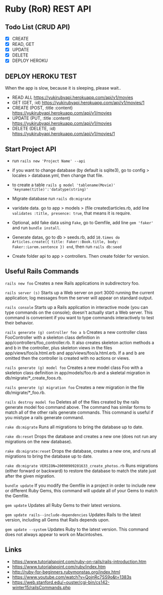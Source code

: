 # Ruby (RoR) REST API

## Todo List (CRUD API)

- [X] CREATE
- [X] READ, GET
- [X] UPDATE
- [X] DELETE
- [X] DEPLOY HEROKU

## DEPLOY HEROKU TEST

When the app is slow, because it is sleeping, please wait..

- READ ALL
https://yukirubyapi.herokuapp.com/api/v1/movies
- GET (GET, :id)
https://yukirubyapi.herokuapp.com/api/v1/movies/1
- CREATE (POST, :title :content)
https://yukirubyapi.herokuapp.com/api/v1/movies
- UPDATE (PUT, :title :content)
https://yukirubyapi.herokuapp.com/api/v1/movies
- DELETE (DELETE, :id)
https://yukirubyapi.herokuapp.com/api/v1/movies/1

## Start Project API

- run `rails new 'Project Name' --api`
- if you want to change database (by default is sqlite3), go to config > locales > database.yml, then change that file.
- to create a table `rails g model 'tablename(Movie)' 'keyname(title)':'datatype(string)'`
- Migrate database run `rails db:migrate`
- varidate data. go to app > models > (file created)articles.rb, add line `validates :title, presence: true`, that means it is require.
- Optional, add fake data using `Fake`, go to Gemfile, add line `gem 'faker'` and run `bundle install`.
- Generate datas, go to db > seeds.rb, add `10.times do Articles.create({ title: Faker::Book.title, body: Faker::Lorem.sentence }) end`, then run `rails db:seed`

- Create folder api to app > controllers. Then create folder for version.

## Useful Rails Commands

`rails new foo`
Creates a new Rails applications in subdirectory foo.

`rails server (s)`
Starts up a Web server on port 3000 running the current application; log messages from the server will appear on standard output.

`rails console`
Starts up a Rails application in interactive mode (you can type commands on the console); doesn't actually start a Web server. This command is convenient if you want to type commands interactively to test their behavior.

`rails generate (g) controller foo a b`
Creates a new controller class FooController with a skeleton class definition in app/controllers/foo_controller.rb. It also creates skeleton action methods a and b in the controller, plus skeleton views in the files app/views/foo/a.html.erb and app/views/foo/a.html.erb. If a and b are omitted then the controller is created with no actions or views.

`rails generate (g) model foo`
Creates a new model class Foo with a skeleton class definition in app/models/foo.rb and a skeletal migration in db/migrate/*_create_foos.rb.

`rails generate (g) migration foo`
Creates a new migration in the file db/migrate/*_foo.rb.

`rails destroy model foo`
Deletes all of the files created by the rails generate model foo command above. The command has similar forms to match all of the other rails generate commands. This command is useful if you mistype a rails generate command.

`rake db:migrate`
Runs all migrations to bring the database up to date.

`rake db:reset`
Drops the database and creates a new one (does not run any migrations on the new database).

`rake db:migrate:reset`
Drops the database, creates a new one, and runs all migrations to bring the database up to date.

`rake db:migrate VERSION=20090909201633_create_photos.rb`
Runs migrations (either forward or backward) to restore the database to match the state just after the given migration.

`bundle update`
If you modify the Gemfile in a project in order to include new or different Ruby Gems, this command will update all of your Gems to match the Gemfile.

`gem update`
Updates all Ruby Gems to their latest versions.

`gem update rails--include-dependencies`
Updates Rails to the latest version, including all Gems that Rails depends upon.

`gem update --system`
Updates Ruby to the latest version. This command does not always appear to work on Macintoshes.

## Links

- https://www.tutorialspoint.com/ruby-on-rails/rails-introduction.htm
- https://www.tutorialspoint.com/ruby/index.htm
- http://ruby-for-beginners.rubymonstas.org/index.html
- https://www.youtube.com/watch?v=QojnRc7SS9o&t=1383s
- https://web.stanford.edu/~ouster/cgi-bin/cs142-winter15/railsCommands.php
